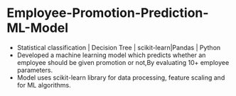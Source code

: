 # Employee-Promotion-Prediction-ML-Model

* Statistical classification | Decision Tree | scikit-learn|Pandas | Python
* Developed a machine learning model which predicts whether an employee should be given promotion or not,By evaluating 10+ employee parameters.
* Model uses scikit-learn library for data processing, feature scaling and for ML algorithms.

